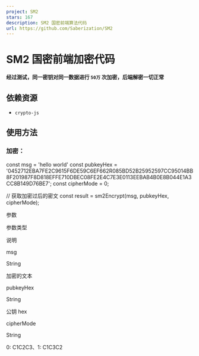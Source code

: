 ```yaml
---
project: SM2
stars: 167
description: SM2 国密前端算法代码
url: https://github.com/Saberization/SM2
---
```


SM2 国密前端加密代码
============

**经过测试，同一密钥对同一数据进行 `50万` 次加密，后端解密一切正常**

依赖资源
----

-   `crypto-js`

使用方法
----

### 加密：

const msg \= 'hello world'
const pubkeyHex \= '0452712EBA7FE2C9615F6DE59C6EF662R085BD52B25952597CC95014BB8F201987F8D818EFFE710DBEC08FE2E4C7E3E0113EEBAB4B0E8B044E1A3CC8B149D76BE7';
const cipherMode \= 0;

// 获取加密过后的密文
const result \= sm2Encrypt(msg, pubkeyHex, cipherMode);

参数

参数类型

说明

msg

String

加密的文本

pubkeyHex

String

公钥 hex

cipherMode

String

0: C1C2C3、1: C1C3C2
